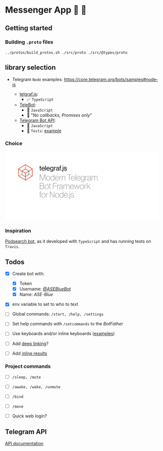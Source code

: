 # Messenger App 🔔 📱

## Getting started


### Building `.proto` files
    ../protos/build_protos.sh ./src/proto ./src/@types/proto


## library selection

* Telegram `Node` examples: https://core.telegram.org/bots/samples#node-js

    * [telgraf.js](https://github.com/telegraf/telegraf):
        * ✅ `TypeScript`
    * [TeleBot](https://github.com/mullwar/telebot):
        * 🔀 `JavaScript`
        * 🤔 "_No callbacks, Promises only_"
    * [Telegram Bot API](https://github.com/mast/telegram-bot-api):
        * 🔀 `JavaScript`
        * 🥳 `Tests`: [example](https://github.com/mast/telegram-bot-api#running-tests)


### Choice

![Telegraf](https://github.com/telegraf/telegraf/raw/develop/docs/header.png)


### Inspiration

[Podsearch bot](https://github.com/Fazendaaa/podsearch_bot), as it developed with
`TypeScript` and has running tests on `Travis`.


## Todos

- [X] Create bot with:
    - [X] Token
    - [X] Username: _[@ASEBlueBot](t.me/ASEBlueBot)_
    - [X] Name: _ASE-Blue_
- [X] env variable to set to who to text
- [ ] Global commands: `/start, /help, /settings`
- [ ] Set help commands with `/setcommands` to the _BotFather_
- [ ] Use keyboards and/or inline keyboards ([examples](https://core.telegram.org/bots#keyboards))
- [ ] Add [deep linking](https://core.telegram.org/bots#deep-linking)?
- [ ] Add [inline results](https://core.telegram.org/bots/inline#inline-results)


### Project commands

- [ ] `/sleep, /mute`
- [ ] `/awake, /wake, /unmute`
- [ ] `/bind`
- [ ] `/move`
- [ ] Quick web login?


## Telegram API
[API documentation](https://core.telegram.org/bots/api/#replykeyboardmarkup)
